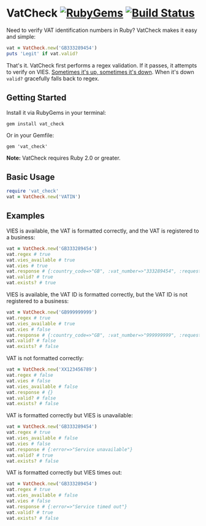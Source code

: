 # VatCheck [![RubyGems](http://img.shields.io/gem/v/vat_check.svg?style=flat-square)](https://rubygems.org/gems/vat_check) [![Build Status](http://img.shields.io/travis/taxjar/vat_check.svg?style=flat-square)](https://travis-ci.org/taxjar/vat_check)

Need to verify VAT identification numbers in Ruby? VatCheck makes it easy and simple:

```ruby
vat = VatCheck.new('GB333289454')
puts 'Legit' if vat.valid?
```

That's it. VatCheck first performs a regex validation. If it passes, it attempts to verify on VIES. [Sometimes it's up, sometimes it's down](http://ec.europa.eu/taxation_customs/vies/help.html). When it's down `valid?` gracefully falls back to regex.

## Getting Started

Install it via RubyGems in your terminal:

```
gem install vat_check
```

Or in your Gemfile:

```
gem 'vat_check'
```

**Note:** VatCheck requires Ruby 2.0 or greater.

## Basic Usage

```ruby
require 'vat_check'
vat = VatCheck.new('VATIN')
```

## Examples

VIES is available, the VAT is formatted correctly, and the VAT is registered to a business:

```ruby
vat = VatCheck.new('GB333289454')
vat.regex # true
vat.vies_available # true
vat.vies # true
vat.response # {:country_code=>"GB", :vat_number=>"333289454", :request_date=>#<Date: 2016-01-13 ((2457401j,0s,0n),+0s,2299161j)>, :valid=>true, :name=>"BRITISH BROADCASTING CORPORATION", :address=>"FAO ALEX FITZPATRICK\nBBC GROUP VAT MANAGER\nTHE LIGHT HOUSE (1ST FLOOR)\nMEDIA VILLAGE, 201 WOOD LANE\nLONDON\nW12 7TQ"}
vat.valid? # true
vat.exists? # true
```

VIES is available, the VAT ID is formatted correctly, but the VAT ID is not registered to a business:

```ruby
vat = VatCheck.new('GB999999999')
vat.regex # true
vat.vies_available # true
vat.vies # false
vat.response # {:country_code=>"GB", :vat_number=>"999999999", :request_date=>#<Date: 2016-01-13 ((2457401j,0s,0n),+0s,2299161j)>, :valid=>false, :name=>"---", :address=>"---"}
vat.valid? # false
vat.exists? # false
```

VAT is not formatted correctly:

```ruby
vat = VatCheck.new('XX123456789')
vat.regex # false
vat.vies # false
vat.vies_available # false
vat.response # {}
vat.valid? # false
vat.exists? # false
```

VAT is formatted correctly but VIES is unavailable:

```ruby
vat = VatCheck.new('GB333289454')
vat.regex # true
vat.vies_available # false
vat.vies # false
vat.response # {:error=>"Service unavailable"}
vat.valid? # true
vat.exists? # false
```

VAT is formatted correctly but VIES times out:

```ruby
vat = VatCheck.new('GB333289454')
vat.regex # true
vat.vies_available # false
vat.vies # false
vat.response # {:error=>"Service timed out"}
vat.valid? # true
vat.exists? # false
```
